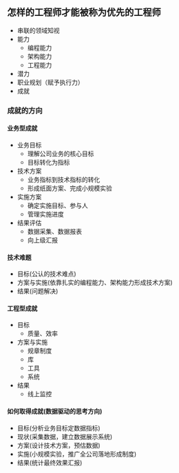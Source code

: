 ## 怎样的工程师才能被称为优先的工程师
+ 串联的领域知视
+ 能力
  + 编程能力
  + 架构能力
  + 工程能力
+ 潜力
+ 职业规划（赋予执行力）
+ 成就

### 成就的方向
#### 业务型成就
+ 业务目标
  + 理解公司业务的核心目标
  + 目标转化为指标
+ 技术方案
  + 业务指标到技术指标的转化
  + 形成纸面方案、完成小规模实验
+ 实施方案
  + 确定实施目标、参与人
  + 管理实施进度
+ 结果评估
  + 数据采集、数据报表
  + 向上级汇报
#### 技术难题
+ 目标(公认的技术难点)
+ 方案与实施(依靠扎实的编程能力、架构能力形成技术方案)
+ 结果(问题解决)
#### 工程型成就
+ 目标
  + 质量、效率
+ 方案与实施
  + 规章制度
  + 库
  + 工具
  + 系统
+ 结果
  + 线上监控

#### 如何取得成就(数据驱动的思考方向)
+ 目标(分析业务目标定数据指标)
+ 现状(采集数据，建立数据展示系统)
+ 方案(设计技术方案，预估数据)
+ 实施(小规模实验，推广全公司落地形成制度)
+ 结果(统计最终效果汇报)